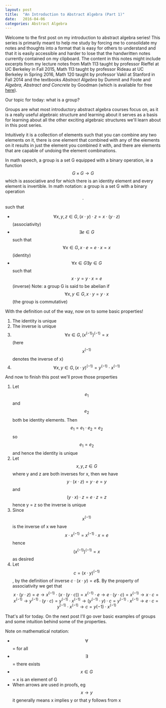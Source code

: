 ```yaml
---
layout: post
title:  "An Introduction to Abstract Algebra (Part 1)"
date:   2016-04-06 
categories: Abstract Algebra
---
```

Welcome to the first post on my introduction to abstract algebra series! This series is primarily meant to help me study by forcing me to consolidate my notes and thoughts into a format that is easy for others to understand and that it is easily accessible and harder to lose that the handwritten notes currently contained on my clipboard. The content in this notes might include excerpts from my lecture notes from Math 113 taught by professor Rieffel at UC Berkeley in Fall 2015, Math 113 taught by professor Rideau at UC Berkeley in Spring 2016, Math 120 taught by professor Vakil at Stanford in Fall 2014 and the textbooks *Abstract Algebra* by Dummit and Foote and *Algebra, Abstract and Concrete* by Goodman (which is available for free [here](http://homepage.math.uiowa.edu/~goodman/algebrabook.dir/download.htm)). 

Our topic for today: what is a group? 

Groups are what most introductory abstract algebra courses focus on, as it is a really useful algebraic structure and learning about it serves as a basis for learning about all the other exciting algebraic structures we'll learn about in this post series. 

Intuitively it is a collection of elements such that you can combine any two elements on it, there is one element that combined with any of the elements on it results in just the element you combined it with, and there are elements that are capable of undoing the element combinations. 

In math speech, a group is a set G equipped with a binary operation, ie a function $$G \times G \rightarrow G$$ which is associative and for which there is an identity element and every element is invertible. In math notation: a group is a set G with a binary operation $$ \cdot $$ such that 

* $$ \forall x, y, z \in G, (x\cdot y)\cdot z = x\cdot (y \cdot z)$$ (associativity)
* $$ \exists e \in G$$ such that $$\forall x \in G, x \cdot e = e \cdot x = x$$ (identity)
* $$ \forall x \in G \exists y \in G$$ such that $$x \cdot y = y \cdot x = e$$ (inverse) 
Note: a group G is said to be abelian if $$\forall x, y \in G, x \cdot y = y \cdot x$$ (the group is commutative)

With the definition out of the way, now on to some basic properties! 

1. The identity is unique
2. The inverse is unique 
3. $$\forall x \in G, (x^(-1))^(-1) = x$$ (here $$x^(-1)$$ denotes the inverse of x)
4. $$\forall x, y \in G, (x \cdot y)^(-1) = y^(-1) \cdot x^(-1)$$

And now to finish this post we'll prove those properties

1. Let $$e_1$$ and $$e_2$$ both be identity elements. Then $$e_1 = e_1 \cdot e_2 = e_2$$ so $$e_1 = e_2$$ and hence the identity is unique
2. Let $$x, y, z \in G$$ where y and z are both inverses for x, then we have $$y \cdot (x \cdot z) = y \cdot e = y$$ and $$(y \cdot x) \cdot z = e \cdot z = z$$ hence y = z so the inverse is unique 
3. Since $$x^(-1)$$ is the inverse of x we have $$x \cdot x^(-1) = x^(-1) \cdot x = e$$ hence $$(x^(-1))^(-1) = x$$ as desired
4. Let $$c = (x \cdot y)^(-1)$$, by the definition of inverse $c \cdot (x \cdot y) = e$$. By the property of associativity we get that $$x \cdot (y \cdot z) = e \rightarrow x^(-1) \cdot (x \cdot (y \cdot c)) = x^(-1) \cdot e \rightarrow e \cdot (y \cdot c) = x^(-1) \rightarrow x \cdot c = x^(-1) \rightarrow y^(-1) \cdot (y \cdot c) = y^(-1) \cdot x^(-1) \rightarrow (y^(-1) \cdot y) \cdot c = y^(-1) \cdot x^(-1) \rightarrow e \cdot c = y^(-1) \cdot x^(-1) \rightarrow c = y(-1) \cdot x^(-1)$$

That's all for today. On the next post I'll go over basic examples of groups and some intuition behind some of the properties. 

Note on mathematical notation:

* $$\forall$$ = for all
* $$\exists$$ = there exists 
* $$x \in G$$ = x is an element of G 
* When arrows are used in proofs, eg $$x \rightarrow y$$ it generally means x implies y or that y follows from x








